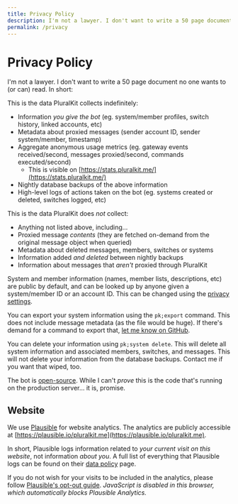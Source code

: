 ```yaml
---
title: Privacy Policy
description: I'm not a lawyer. I don't want to write a 50 page document no one wants to (or can) read. It's short, I promise.
permalink: /privacy
---
```


# Privacy Policy

I'm not a lawyer. I don't want to write a 50 page document no one wants to (or can) read. In short:

This is the data PluralKit collects indefinitely:
* Information *you give the bot* (eg. system/member profiles, switch history, linked accounts, etc)
* Metadata about proxied messages (sender account ID, sender system/member, timestamp)
* Aggregate anonymous usage metrics (eg. gateway events received/second, messages proxied/second, commands executed/second)
  * This is visible on [https://stats.pluralkit.me/](https://stats.pluralkit.me/)
* Nightly database backups of the above information
* High-level logs of actions taken on the bot (eg. systems created or deleted, switches logged, etc)

This is the data PluralKit does *not* collect:
* Anything not listed above, including...
* Proxied message *contents* (they are fetched on-demand from the original message object when queried)
* Metadata about deleted messages, members, switches or systems
* Information added *and deleted* between nightly backups
* Information about messages that *aren't* proxied through PluralKit

System and member information (names, member lists, descriptions, etc) are public by default, and can be looked up by anyone given a system/member ID or an account ID. This can be changed using the [privacy settings](/guide#privacy). 

You can export your system information using the `pk;export` command. This does not include message metadata (as the file would be huge). If there's demand for a command to export that, [let me know on GitHub](https://github.com/xSke/PluralKit/issues).

You can delete your information using `pk;system delete`. This will delete all system information and associated members, switches, and messages. This will not delete your information from the database backups. Contact me if you want that wiped, too.

The bot is [open-source](https://github.com/xSke/PluralKit). While I can't *prove* this is the code that's running on the production server... it is, promise.

## Website

We use [Plausible](https://plausible.io) for website analytics. The analytics are publicly accessible at [https://plausible.io/pluralkit.me](https://plausible.io/pluralkit.me).

In short, Plausible logs information related to *your current visit on this website*, not information *about you*. A full list of everything that Plausible logs can be found on their [data policy](https://plausible.io/data-policy) page.

If you do not wish for your visits to be included in the analytics, please follow [Plausible's opt-out guide](https://plausible.io/docs/excluding). <noscript>*JavaScript is disabled in this browser, which automatically blocks Plausible Analytics.*</noscript>
